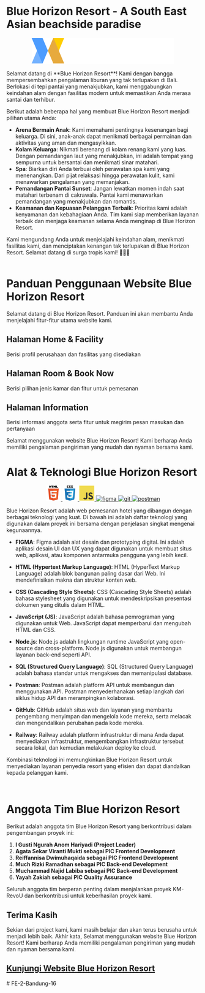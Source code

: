 # Blue Horizon Resort - A South East Asian beachside paradise
<p align="center">
  <img src="images/BlueHorizonWhite.png" alt="logo">
</p>
Selamat datang di **Blue Horizon Resort**! Kami dengan bangga mempersembahkan pengalaman liburan yang tak terlupakan di Bali. Berlokasi di tepi pantai yang menakjubkan, kami menggabungkan keindahan alam dengan fasilitas modern untuk memastikan Anda merasa santai dan terhibur.

Berikut adalah beberapa hal yang membuat Blue Horizon Resort menjadi pilihan utama Anda:

- **Arena Bermain Anak**: Kami memahami pentingnya kesenangan bagi keluarga. Di sini, anak-anak dapat menikmati berbagai permainan dan aktivitas yang aman dan mengasyikkan.
- **Kolam Keluarga**: Nikmati berenang di kolam renang kami yang luas. Dengan pemandangan laut yang menakjubkan, ini adalah tempat yang sempurna untuk bersantai dan menikmati sinar matahari.
- **Spa**: Biarkan diri Anda terbuai oleh perawatan spa kami yang menenangkan. Dari pijat relaksasi hingga perawatan kulit, kami menawarkan pengalaman yang memanjakan.
- **Pemandangan Pantai Sunset**: Jangan lewatkan momen indah saat matahari terbenam di cakrawala. Pantai kami menawarkan pemandangan yang menakjubkan dan romantis.
- **Keamanan dan Kepuasan Pelanggan Terbaik**: Prioritas kami adalah kenyamanan dan kebahagiaan Anda. Tim kami siap memberikan layanan terbaik dan menjaga keamanan selama Anda menginap di Blue Horizon Resort.

Kami mengundang Anda untuk menjelajahi keindahan alam, menikmati fasilitas kami, dan menciptakan kenangan tak terlupakan di Blue Horizon Resort. Selamat datang di surga tropis kami! 🌴🌊🌅
<br><br>

# Panduan Penggunaan Website Blue Horizon Resort

Selamat datang di Blue Horizon Resort. Panduan ini akan membantu Anda menjelajahi fitur-fitur utama website kami.

## Halaman Home & Facility
Berisi profil perusahaan dan fasilitas yang disediakan  

## Halaman Room & Book Now
Berisi pilihan jenis kamar dan fitur untuk pemesanan  

## Halaman Information
Berisi informasi anggota serta fitur untuk megirim pesan masukan dan pertanyaan 

Selamat menggunakan website Blue Horizon Resort! Kami berharap Anda memiliki pengalaman pengiriman yang mudah dan nyaman bersama kami.


# Alat & Teknologi Blue Horizon Resort
<p align="center"> 
<a href="https://www.w3.org/html/" target="_blank" rel="noreferrer"> <img src="https://raw.githubusercontent.com/devicons/devicon/master/icons/html5/html5-original-wordmark.svg" alt="html5" width="40" height="40"/> </a>
<a href="https://www.w3schools.com/css/" target="_blank" rel="noreferrer"> <img src="https://raw.githubusercontent.com/devicons/devicon/master/icons/css3/css3-original-wordmark.svg" alt="css3" width="40" height="40"/> </a> 
<a href="https://developer.mozilla.org/en-US/docs/Web/JavaScript" target="_blank" rel="noreferrer"> <img src="https://raw.githubusercontent.com/devicons/devicon/master/icons/javascript/javascript-original.svg" alt="javascript" width="40" height="40"/> </a>
<a href="https://www.figma.com/" target="_blank" rel="noreferrer"> <img src="https://www.vectorlogo.zone/logos/figma/figma-icon.svg" alt="figma" width="40" height="40"/> </a> <a href="https://git-scm.com/" target="_blank" rel="noreferrer"> <img src="https://www.vectorlogo.zone/logos/git-scm/git-scm-icon.svg" alt="git" width="40" height="40"/> </a> <a href="https://postman.com" target="_blank" rel="noreferrer"> <img src="https://www.vectorlogo.zone/logos/getpostman/getpostman-icon.svg" alt="postman" width="40" height="40"/> </a></p>

Blue Horizon Resort adalah web pemesanan hotel yang dibangun dengan berbagai teknologi yang kuat. Di bawah ini adalah daftar teknologi yang digunakan dalam proyek ini bersama dengan penjelasan singkat mengenai kegunaannya.

- **FIGMA**: Figma adalah alat desain dan prototyping digital. Ini adalah aplikasi desain UI dan UX yang dapat digunakan untuk membuat situs web, aplikasi, atau komponen antarmuka pengguna yang lebih kecil.

- **HTML (Hypertext Markup Language)**: HTML (HyperText Markup Language) adalah blok bangunan paling dasar dari Web. Ini mendefinisikan makna dan struktur konten web.

- **CSS (Cascading Style Sheets)**: CSS (Cascading Style Sheets) adalah bahasa stylesheet yang digunakan untuk mendeskripsikan presentasi dokumen yang ditulis dalam HTML.

- **JavaScript (JS)**: JavaScript adalah bahasa pemrograman yang digunakan untuk Web. JavaScript dapat memperbarui dan mengubah HTML dan CSS.

- **Node.js**: Node.js adalah lingkungan runtime JavaScript yang open-source dan cross-platform. Node.js digunakan untuk membangun layanan back-end seperti API.

- **SQL (Structured Query Language)**: SQL (Structured Query Language) adalah bahasa standar untuk mengakses dan memanipulasi database.

- **Postman**: Postman adalah platform API untuk membangun dan menggunakan API. Postman menyederhanakan setiap langkah dari siklus hidup API dan merampingkan kolaborasi.

- **GitHub**: GitHub adalah situs web dan layanan yang membantu pengembang menyimpan dan mengelola kode mereka, serta melacak dan mengendalikan perubahan pada kode mereka.

- **Railway**: Railway adalah platform infrastruktur di mana Anda dapat menyediakan infrastruktur, mengembangkan infrastruktur tersebut secara lokal, dan kemudian melakukan deploy ke cloud.

Kombinasi teknologi ini memungkinkan Blue Horizon Resort untuk menyediakan layanan penyedia resort yang efisien dan dapat diandalkan kepada pelanggan kami.

<br>

# Anggota Tim Blue Horizon Resort

Berikut adalah anggota tim Blue Horizon Resort yang berkontribusi dalam pengembangan proyek ini:

1. **I Gusti Ngurah Anom Hariyadi (Project Leader)**
2. **Agata Sekar Viranti Mukti sebagai PIC Frontend Development**
3. **Reiffannisa Dwimuhaqaida sebagai PIC Frontend Development**
4. **Much Rizki Ramadhan sebagai PIC Back-end Development**
5. **Muchammad Najid Labiba sebagai PIC Back-end Development**
6. **Yayah Zakiah sebagai PIC Quality Assurance**

Seluruh anggota tim berperan penting dalam menjalankan proyek KM-RevoU dan berkontribusi untuk keberhasilan proyek kami.


## Terima Kasih

Sekian dari project kami, kami masih belajar dan akan terus berusaha untuk menjadi lebih baik. Akhir kata, Selamat menggunakan website Blue Horizon Resort! Kami berharap Anda memiliki pengalaman pengiriman yang mudah dan nyaman bersama kami.
## [Kunjungi Website Blue Horizon Resort](https://kampus-merdeka-software-engineering.github.io/FE-2-Bandung-16/)
#   F E - 2 - B a n d u n g - 1 6 
 
 